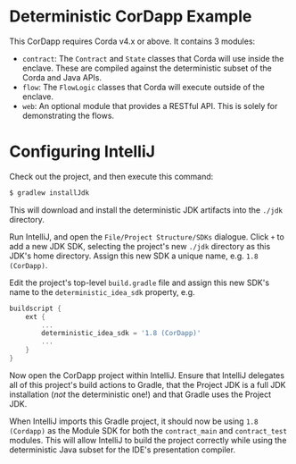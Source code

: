 Deterministic CorDapp Example
=============================

This CorDapp requires Corda v4.x or above. It contains 3 modules:

- `contract`: The `Contract` and `State` classes that Corda will use inside the enclave. These
    are compiled against the deterministic subset of the Corda and Java APIs.
- `flow`: The `FlowLogic` classes that Corda will execute outside of the enclave.
- `web`: An optional module that provides a RESTful API. This is solely for demonstrating the
    flows.

# Configuring IntelliJ

Check out the project, and then execute this command:
```bash
$ gradlew installJdk
```

This will download and install the deterministic JDK artifacts into the `./jdk` directory.

Run IntelliJ, and open the `File/Project Structure/SDKs` dialogue. Click `+` to add a new JDK
SDK, selecting the project's new `./jdk` directory as this JDK's home directory. Assign this
new SDK a unique name, e.g. `1.8 (CorDapp)`.

Edit the project's top-level `build.gradle` file and assign this new SDK's name to the
`deterministic_idea_sdk` property, e.g.

```gradle
buildscript {
    ext {
        ...
        deterministic_idea_sdk = '1.8 (CorDapp)'
        ...
    }
}
```

Now open the CorDapp project within IntelliJ. Ensure that IntelliJ delegates all of this
project's build actions to Gradle, that the Project JDK is a full JDK installation (_not_ the
deterministic one!) and that Gradle uses the Project JDK.

When IntelliJ imports this Gradle project, it should now be using `1.8 (Cordapp)` as the Module
SDK for both the `contract_main` and `contract_test` modules. This will allow IntelliJ to build
the project correctly while using the deterministic Java subset for the IDE's presentation
compiler.
